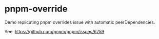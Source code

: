 # pnpm-override

Demo replicating pnpm overrides issue with automatic peerDependencies.

See: https://github.com/pnpm/pnpm/issues/6759
